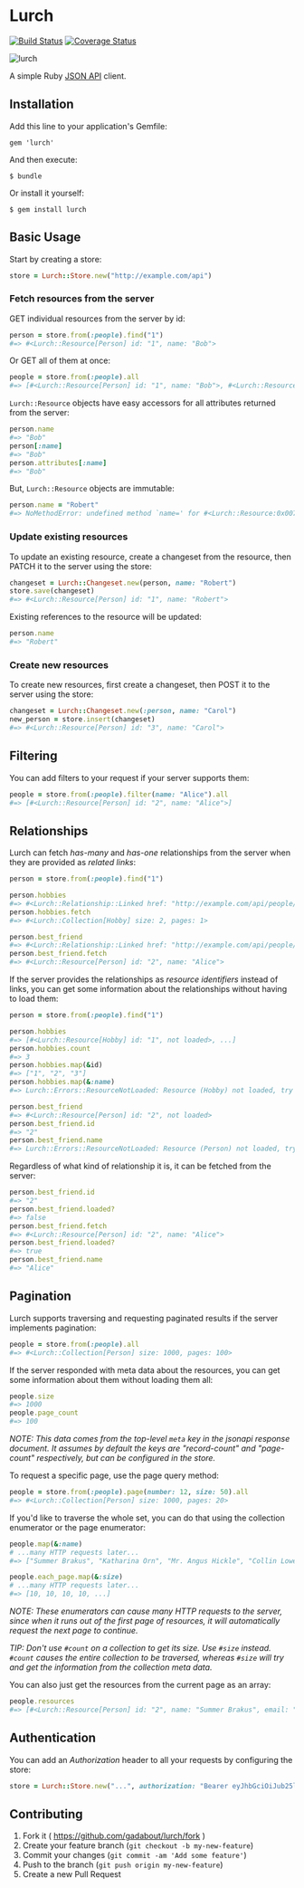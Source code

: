 # Lurch
[![Build Status](https://travis-ci.com/gadabout/lurch.svg?token=EE31hyxwr1Gpyes7CKcT&branch=master)](https://travis-ci.com/gadabout/lurch) [![Coverage Status](https://coveralls.io/repos/github/gadabout/lurch/badge.svg?branch=master&t=I0oe5r)](https://coveralls.io/github/gadabout/lurch?branch=master)

![lurch](https://cloud.githubusercontent.com/assets/221693/19378217/48fd6a9e-91a0-11e6-9085-3383efb20d72.gif)

A simple Ruby [JSON API](http://jsonapi.org/) client.

## Installation

Add this line to your application's Gemfile:

    gem 'lurch'

And then execute:

    $ bundle

Or install it yourself:

    $ gem install lurch

## Basic Usage

Start by creating a store:

```ruby
store = Lurch::Store.new("http://example.com/api")
```

### Fetch resources from the server

GET individual resources from the server by id:

```ruby
person = store.from(:people).find("1")
#=> #<Lurch::Resource[Person] id: "1", name: "Bob">
```

Or GET all of them at once:

```ruby
people = store.from(:people).all
#=> [#<Lurch::Resource[Person] id: "1", name: "Bob">, #<Lurch::Resource[Person] id: "2", name: "Alice">]
```

`Lurch::Resource` objects have easy accessors for all attributes returned from the server:

```ruby
person.name
#=> "Bob"
person[:name]
#=> "Bob"
person.attributes[:name]
#=> "Bob"
```

But, `Lurch::Resource` objects are immutable:

```ruby
person.name = "Robert"
#=> NoMethodError: undefined method `name=' for #<Lurch::Resource:0x007fe62c848fb8>
```

### Update existing resources

To update an existing resource, create a changeset from the resource, then PATCH it to the server using the store:

```ruby
changeset = Lurch::Changeset.new(person, name: "Robert")
store.save(changeset)
#=> #<Lurch::Resource[Person] id: "1", name: "Robert">
```

Existing references to the resource will be updated:

```ruby
person.name
#=> "Robert"
```

### Create new resources

To create new resources, first create a changeset, then POST it to the server using the store:

```ruby
changeset = Lurch::Changeset.new(:person, name: "Carol")
new_person = store.insert(changeset)
#=> #<Lurch::Resource[Person] id: "3", name: "Carol">
```

## Filtering

You can add filters to your request if your server supports them:

```ruby
people = store.from(:people).filter(name: "Alice").all
#=> [#<Lurch::Resource[Person] id: "2", name: "Alice">]
```

## Relationships

Lurch can fetch *has-many* and *has-one* relationships from the server when they are provided as *related links*:

```ruby
person = store.from(:people).find("1")

person.hobbies
#=> #<Lurch::Relationship::Linked href: "http://example.com/api/people/1/friends">
person.hobbies.fetch
#=> #<Lurch::Collection[Hobby] size: 2, pages: 1>

person.best_friend
#=> #<Lurch::Relationship::Linked href: "http://example.com/api/people/1/best-friend">
person.best_friend.fetch
#=> #<Lurch::Resource[Person] id: "2", name: "Alice">
```

If the server provides the relationships as *resource identifiers* instead of links, you can get some information about the relationships without having to load them:

```ruby
person = store.from(:people).find("1")

person.hobbies
#=> [#<Lurch::Resource[Hobby] id: "1", not loaded>, ...]
person.hobbies.count
#=> 3
person.hobbies.map(&id)
#=> ["1", "2", "3"]
person.hobbies.map(&:name)
#=> Lurch::Errors::ResourceNotLoaded: Resource (Hobby) not loaded, try calling #fetch first.

person.best_friend
#=> #<Lurch::Resource[Person] id: "2", not loaded>
person.best_friend.id
#=> "2"
person.best_friend.name
#=> Lurch::Errors::ResourceNotLoaded: Resource (Person) not loaded, try calling #fetch first.
```

Regardless of what kind of relationship it is, it can be fetched from the server:

```ruby
person.best_friend.id
#=> "2"
person.best_friend.loaded?
#=> false
person.best_friend.fetch
#=> #<Lurch::Resource[Person] id: "2", name: "Alice">
person.best_friend.loaded?
#=> true
person.best_friend.name
#=> "Alice"
```

## Pagination

Lurch supports traversing and requesting paginated results if the server implements pagination:

```ruby
people = store.from(:people).all
#=> #<Lurch::Collection[Person] size: 1000, pages: 100>
```

If the server responded with meta data about the resources, you can get some information about them without loading them all:

```ruby
people.size
#=> 1000
people.page_count
#=> 100
```

*NOTE: This data comes from the top-level `meta` key in the jsonapi response document.  It assumes by default the keys are "record-count" and "page-count" respectively, but can be configured in the store.*

To request a specific page, use the page query method:

```ruby
people = store.from(:people).page(number: 12, size: 50).all
#=> #<Lurch::Collection[Person] size: 1000, pages: 20>
```

If you'd like to traverse the whole set, you can do that using the collection enumerator or the page enumerator:

```ruby
people.map(&:name)
# ...many HTTP requests later...
#=> ["Summer Brakus", "Katharina Orn", "Mr. Angus Hickle", "Collin Lowe PhD", "Kaylie Larson", ...]

people.each_page.map(&:size)
# ...many HTTP requests later...
#=> [10, 10, 10, 10, ...]
```

*NOTE: These enumerators can cause many HTTP requests to the server, since when it runs out of the first page of resources, it will automatically request the next page to continue.*

*TIP: Don't use `#count` on a collection to get its size.  Use `#size` instead.  `#count` causes the entire collection to be traversed, whereas `#size` will try and get the information from the collection meta data.*

You can also just get the resources from the current page as an array:

```ruby
people.resources
#=> [#<Lurch::Resource[Person] id: "2", name: "Summer Brakus", email: "summerb2b@kiehnhirthe.info", twitter: "@summerb2b">, ...]
```

## Authentication

You can add an *Authorization* header to all your requests by configuring the store:

```ruby
store = Lurch::Store.new("...", authorization: "Bearer eyJhbGciOiJub25lIiwidHlwIjoiSldUIn0.eyJzdWIiOjEsIm5hbWUiOiJCb2IifQ.")
```

## Contributing

1. Fork it ( https://github.com/gadabout/lurch/fork )
2. Create your feature branch (`git checkout -b my-new-feature`)
3. Commit your changes (`git commit -am 'Add some feature'`)
4. Push to the branch (`git push origin my-new-feature`)
5. Create a new Pull Request
